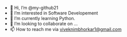 - 👋 Hi, I’m @my-github21
- 👀 I’m interested in Software Developement
- 🌱 I’m currently learning Python.
- 💞️ I’m looking to collaborate on ...
- 📫 How to reach me via  viveknimbhorkar1@gmail.com

<!---
my-github21/my-github21 is a ✨ special ✨ repository because its `README.md` (this file) appears on your GitHub profile.
You can click the Preview link to take a look at your changes.
--->
